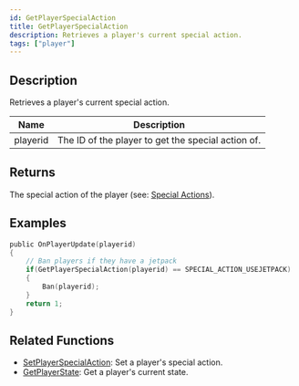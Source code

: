 ```yaml
---
id: GetPlayerSpecialAction
title: GetPlayerSpecialAction
description: Retrieves a player's current special action.
tags: ["player"]
---
```


## Description

Retrieves a player's current special action.

| Name     | Description                                        |
| -------- | -------------------------------------------------- |
| playerid | The ID of the player to get the special action of. |

## Returns

The special action of the player (see: [Special Actions](../../scripting/resources/specialactions.md)).

## Examples

```c
public OnPlayerUpdate(playerid)
{
    // Ban players if they have a jetpack
    if(GetPlayerSpecialAction(playerid) == SPECIAL_ACTION_USEJETPACK)
    {
        Ban(playerid);
    }
    return 1;
}
```

## Related Functions

- [SetPlayerSpecialAction](../functions/SetPlayerSpecialAction.md): Set a player's special action.
- [GetPlayerState](../functions/GetPlayerState.md): Get a player's current state.
